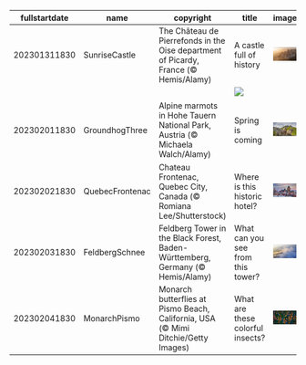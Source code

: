 |fullstartdate|name|copyright|title|image|
|--|--|--|--|--|
202301311830|SunriseCastle|The Château de Pierrefonds in the Oise department of Picardy, France (© Hemis/Alamy)|A castle full of history|![](/en-IN/2023/02/202301311830SunriseCastle.jpg)|
||||![](/en-IN/2023/02/.jpg)|
202302011830|GroundhogThree|Alpine marmots in Hohe Tauern National Park, Austria (© Michaela Walch/Alamy)|Spring is coming|![](/en-IN/2023/02/202302011830GroundhogThree.jpg)|
202302021830|QuebecFrontenac|Chateau Frontenac, Quebec City, Canada (© Romiana Lee/Shutterstock)|Where is this historic hotel?|![](/en-IN/2023/02/202302021830QuebecFrontenac.jpg)|
202302031830|FeldbergSchnee|Feldberg Tower in the Black Forest, Baden-Württemberg, Germany (© Hemis/Alamy)|What can you see from this tower?|![](/en-IN/2023/02/202302031830FeldbergSchnee.jpg)|
202302041830|MonarchPismo|Monarch butterflies at Pismo Beach, California, USA (© Mimi Ditchie/Getty Images)|What are these colorful insects?|![](/en-IN/2023/02/202302041830MonarchPismo.jpg)|
